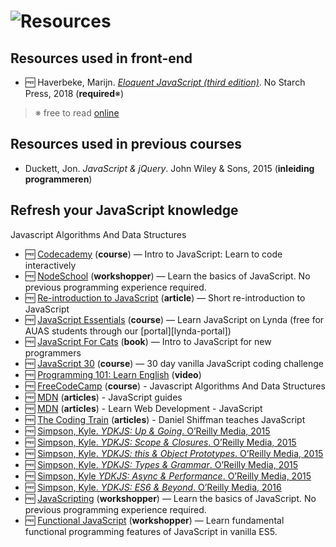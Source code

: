 # ![Resources][banner-resources]

## Resources used in front-end
*   🆓 Haverbeke, Marijn.  [_Eloquent JavaScript (third edition)_](https://eloquentjavascript.net/3rd_edition/).  No Starch Press,       2018 (**required**※)

> ※ free to read [online](https://eloquentjavascript.net/3rd_edition/)

## Resources used in previous courses
*   Duckett, Jon.
    _JavaScript & jQuery_.
    John Wiley & Sons, 2015
    (**inleiding programmeren**)

## Refresh your JavaScript knowledge
Javascript Algorithms And Data Structures
*   🆓 [Codecademy](https://www.codecademy.com/learn/introduction-to-javascript)
    (**course**) — Intro to JavaScript: Learn to code interactively
*   🆓 [NodeSchool](https://github.com/workshopper/javascripting)
    (**workshopper**) — Learn the basics of JavaScript. No previous programming experience required.
*   🆓 [Re-introduction to JavaScript](https://developer.mozilla.org/Web/JavaScript/A_re-introduction_to_JavaScript)
    (**article**) — Short re-introduction to JavaScript
*   🆓 [JavaScript Essentials](https://www.lynda.com/JavaScript-tutorials/JavaScript-Essential-Training/574716-2.html)
    (**course**) — Learn JavaScript on Lynda
    (free for AUAS students through our [portal][lynda-portal])
*   🆓 [JavaScript For Cats](http://jsforcats.com)
    (**book**) — Intro to JavaScript for new programmers
*   🆓 [JavaScript 30](https://javascript30.com)
    (**course**) — 30 day vanilla JavaScript coding challenge
*   🆓 [Programming 101: Learn English](https://youtu.be/pOwnBPaW5zE)
    (**video**)
*   🆓 [FreeCodeCamp](https://learn.freecodecamp.org/)
    (**course**) - Javascript Algorithms And Data Structures 
*   🆓 [MDN](https://developer.mozilla.org/en-US/docs/Web/JavaScript/Guide)
    (**articles**) - JavaScript guides
*   🆓 [MDN](https://developer.mozilla.org/en-US/docs/Learn/JavaScript)
    (**articles**) - Learn Web Development - JavaScript    
*   🆓 [The Coding Train](https://www.youtube.com/user/shiffman/playlists)
    (**articles**) - Daniel Shiffman teaches JavaScript
*   🆓 [Simpson, Kyle.
    _YDKJS: Up & Going_.
    O’Reilly Media, 2015][ydkjs-1]
*   🆓 [Simpson, Kyle.
    _YDKJS: Scope & Closures_.
    O’Reilly Media, 2015][ydkjs-2]
*   🆓 [Simpson, Kyle.
    _YDKJS: this & Object Prototypes_.
    O’Reilly Media, 2015][ydkjs-3]
*   🆓 [Simpson, Kyle.
    _YDKJS: Types & Grammar_.
    O’Reilly Media, 2015][ydkjs-4]
*   🆓 [Simpson, Kyle
    _YDKJS: Async & Performance_.
    O’Reilly Media, 2015][ydkjs-5]
*   🆓 [Simpson, Kyle.
    _YDKJS: ES6 & Beyond_.
    O’Reilly Media, 2016][ydkjs-6]
*   🆓 [JavaScripting](https://github.com/workshopper/javascripting)
    (**workshopper**) — Learn the basics of JavaScript. No previous programming experience required.
*   🆓 [Functional JavaScript](https://github.com/timoxley/functional-javascript-workshop)
    (**workshopper**) — Learn fundamental functional programming features of JavaScript in vanilla ES5.

[safari]: http://rps.hva.nl:2048/login?url=http://proquest.safaribooksonline.com/?uicode=hva
[html-css]: https://learn.shayhowe.com/html-css/
[ydkjs-1]: https://github.com/getify/You-Dont-Know-JS/blob/master/up%20&%20going/README.md#you-dont-know-js-up--going
[ydkjs-2]: https://github.com/getify/You-Dont-Know-JS/blob/master/scope%20&%20closures/README.md#you-dont-know-js-scope--closures
[ydkjs-3]: https://github.com/getify/You-Dont-Know-JS/blob/master/this%20&%20object%20prototypes/README.md#you-dont-know-js-this--object-prototypes
[ydkjs-4]: https://github.com/getify/You-Dont-Know-JS/blob/master/types%20&%20grammar/README.md#you-dont-know-js-types--grammar
[ydkjs-5]: https://github.com/getify/You-Dont-Know-JS/blob/master/async%20&%20performance/README.md#you-dont-know-js-async--performance
[ydkjs-6]: https://github.com/getify/You-Dont-Know-JS/blob/master/es6%20&%20beyond/README.md#you-dont-know-js-es6--beyond
[banner-resources]: https://cmda-bt.github.io/js-bootcamp-18-19/assets/banner-resources.svg